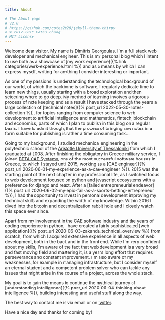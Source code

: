 ```yaml
---
title: About

# The About page
# v2.0
# https://github.com/cotes2020/jekyll-theme-chirpy
# © 2017-2019 Cotes Chung
# MIT License
---
```


Welcome dear visitor. My name is Dimitris Georgoulas. I'm a full stack web developer and mechanical engineer.
This is my personal blog which I intent to use both as a showcase of
[my work experience]({% link categories/work-experience.html %}) and as
a means by which I can express myself, writing for anything I consider interesting or important.

As one of my passions is understanding the technological background of our world, of which the backbone is software,
I regularly dedicate time to learn new things, usually starting with a broad exploration and then selecting where to go deep.
My method of learning involves a rigorous process of note keeping and as a result I have stacked through the years
a large collection of [technical notes]({% post_url 2022-05-30-notes-collection %}), for topics ranging from computer science to web
development to artificial intelligence and mathematics, fintech, blockchain and economics, parts of which I plan to publish in this blog on a regular basis.
I have to admit though, that the process of bringing raw notes in a form suitable for publishing is rather a time consuming task...

Going to my background, I studied mechanical engineering in the polytechnic school of the [Aristotle University of
Thessaloniki](https://en.wikipedia.org/wiki/Aristotle_University_of_Thessaloniki)
from which I graduated at 2008. After finishing the obligatory in Greece military service, I joined [BETA CAE Systems](https://www.beta-cae.com/),
one of the most successful software houses in Greece, to which I stayed until 2015, working as a [CAE engineer]({% post_url 2020-06-01-my-experience-as-a-cae-engineer %}).
2015 was the starting point of the next chapter in my professional life, as I switched focus to web development
focused on python and javascript ecosystems with a preference for django and react. After a
[failed entrepreneurial endeavor]({% post_url 2020-06-02-my-epic-fail-as-a-sports-betting-entrepreneur %}),
I had the opportunity to invest in personal development improving my technical skills and expanding the width of my knowledge.
Within 2016 I dived into the bitcoin and decentralization rabbit hole and I closely watch this space ever since.

Apart from my involvement in the CAE software industry and the years of coding experience in python, I have created a fairly sophisticated
[web application]({% post_url 2020-06-03-zakanda_technical_overview %}) from scratch,
from which I acquired extensive experience in all aspects of web development, both in the back and in the front end. While I'm very confident about my skills,
I'm aware of the fact that web development is a very broad and fast moving field and mastering it, is a years long effort
that requires perseverance and constant improvement. I'm also aware of my weaknesses, for example in managing infrastructure,
but I consider myself an eternal student and a competent problem solver who can tackle any issues that might arise in
the course of a project, across the whole stack.

My goal is to gain the means to continue the mythical journey of
[understanding intelligence]({% post_url 2020-06-04-thinking-about-intelligence %}), building interesting and useful stuff along the way.

The best way to contact me is via email or on [twitter](https://twitter.com/DimiGeorgoulas).

Have a nice day and thanks for coming by!